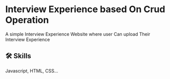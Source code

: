 
# Interview Experience based On Crud Operation
A simple Interview Experience Website where user Can upload Their Interview Experience

## 🛠 Skills
Javascript, HTML, CSS...

